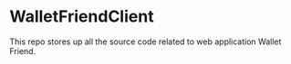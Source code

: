 # WalletFriendClient
This repo stores up all the source code related to web application Wallet Friend.
